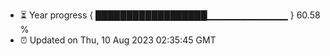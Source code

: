 - ⏳ Year progress { ██████████████████▁▁▁▁▁▁▁▁▁▁▁▁ } 60.58 %
- ⏰ Updated on Thu, 10 Aug 2023 02:35:45 GMT

